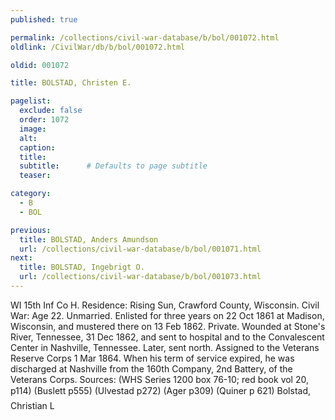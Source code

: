 ```yaml
---
published: true

permalink: /collections/civil-war-database/b/bol/001072.html
oldlink: /CivilWar/db/b/bol/001072.html

oldid: 001072

title: BOLSTAD, Christen E.

pagelist:
  exclude: false
  order: 1072
  image: 
  alt:
  caption:
  title:
  subtitle:      # Defaults to page subtitle
  teaser:

category: 
  - B 
  - BOL

previous:
  title: BOLSTAD, Anders Amundson
  url: /collections/civil-war-database/b/bol/001071.html  
next:
  title: BOLSTAD, Ingebrigt O.
  url: /collections/civil-war-database/b/bol/001073.html   
---
```

WI 15th Inf Co H. Residence: Rising Sun, Crawford County, Wisconsin. Civil War: Age 22. Unmarried. Enlisted for three years on 22 Oct 1861 at Madison, Wisconsin, and mustered there on 13 Feb 1862. Private. Wounded at Stone&#39;s River, Tennessee, 31 Dec 1862, and sent to hospital and to the Convalescent Center in Nashville, Tennessee. Later, sent north. Assigned to the Veterans Reserve Corps 1 Mar 1864. When his term of service expired, he was discharged at Nashville from the 160th Company, 2nd Battery, of the Veterans Corps. Sources: (WHS Series 1200 box 76-10; red book vol 20, p114) (Buslett p555) (Ulvestad p272) (Ager p309) (Quiner p 621) &#147;Bolstad, Christian L&#148;